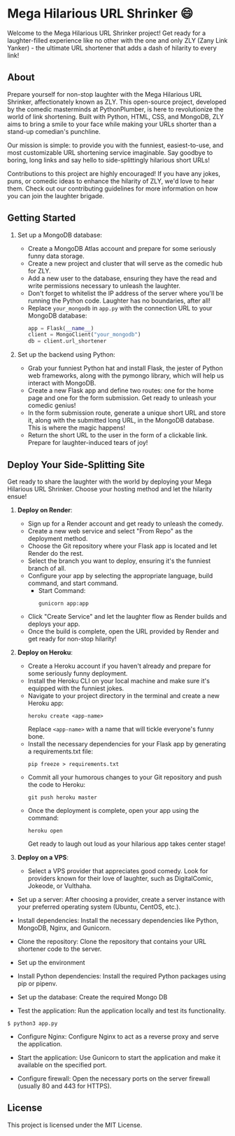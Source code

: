 # Mega Hilarious URL Shrinker 😄

Welcome to the Mega Hilarious URL Shrinker project! Get ready for a laughter-filled experience like no other with the one and only ZLY (Zany Link Yanker) - the ultimate URL shortener that adds a dash of hilarity to every link!

## About

Prepare yourself for non-stop laughter with the Mega Hilarious URL Shrinker, affectionately known as ZLY. This open-source project, developed by the comedic masterminds at PythonPlumber, is here to revolutionize the world of link shortening. Built with Python, HTML, CSS, and MongoDB, ZLY aims to bring a smile to your face while making your URLs shorter than a stand-up comedian's punchline.

Our mission is simple: to provide you with the funniest, easiest-to-use, and most customizable URL shortening service imaginable. Say goodbye to boring, long links and say hello to side-splittingly hilarious short URLs!

Contributions to this project are highly encouraged! If you have any jokes, puns, or comedic ideas to enhance the hilarity of ZLY, we'd love to hear them. Check out our contributing guidelines for more information on how you can join the laughter brigade.

## Getting Started

1. Set up a MongoDB database:
   - Create a MongoDB Atlas account and prepare for some seriously funny data storage.
   - Create a new project and cluster that will serve as the comedic hub for ZLY.
   - Add a new user to the database, ensuring they have the read and write permissions necessary to unleash the laughter.
   - Don't forget to whitelist the IP address of the server where you'll be running the Python code. Laughter has no boundaries, after all!
   - Replace `your_mongodb` in `app.py` with the connection URL to your MongoDB database:
     ```python
     app = Flask(__name__)
     client = MongoClient("your_mongodb")
     db = client.url_shortener
     ```

2. Set up the backend using Python:
   - Grab your funniest Python hat and install Flask, the jester of Python web frameworks, along with the pymongo library, which will help us interact with MongoDB.
   - Create a new Flask app and define two routes: one for the home page and one for the form submission. Get ready to unleash your comedic genius!
   - In the form submission route, generate a unique short URL and store it, along with the submitted long URL, in the MongoDB database. This is where the magic happens!
   - Return the short URL to the user in the form of a clickable link. Prepare for laughter-induced tears of joy!

## Deploy Your Side-Splitting Site

Get ready to share the laughter with the world by deploying your Mega Hilarious URL Shrinker. Choose your hosting method and let the hilarity ensue!

1. **Deploy on Render**:
   - Sign up for a Render account and get ready to unleash the comedy.
   - Create a new web service and select "From Repo" as the deployment method.
   - Choose the Git repository where your Flask app is located and let Render do the rest.
   - Select the branch you want to deploy, ensuring it's the funniest branch of all.
   - Configure your app by selecting the appropriate language, build command, and start command.
     - Start Command:
       ```
       gunicorn app:app
       ```
   - Click "Create Service" and let the laughter flow as Render builds and deploys your app.
   - Once the build is complete, open the URL provided by Render and get ready for non-stop hilarity!

2. **Deploy on Heroku**:
   - Create a Heroku account if you haven't already and prepare for some seriously funny deployment.
   - Install the Heroku CLI on your local machine and make sure it's equipped with the funniest jokes.
   - Navigate to your project directory in the terminal and create a new Heroku app:
     ```
     heroku create <app-name>
     ```
     Replace `<app-name>` with a name that will tickle everyone's funny bone.
   - Install the necessary dependencies for your Flask app by generating a requirements.txt file:
     ```
     pip freeze > requirements.txt
     ```
   - Commit all your humorous changes to your Git repository and push the code to Heroku:
     ```
     git push heroku master
     ```
   - Once the deployment is complete, open your app using the command:
     ```
     heroku open
     ```
     Get ready to laugh out loud as your hilarious app takes center stage!

3. **Deploy on a VPS**:
   - Select a VPS provider that appreciates good comedy. Look for providers known for their love of laughter, such as DigitalComic, Jokeode, or Vulthaha.

 -  Set up a server: After choosing a provider, create a server instance with your preferred operating system (Ubuntu, CentOS, etc.).

 -  Install dependencies: Install the necessary dependencies like Python, MongoDB, Nginx, and Gunicorn.

 -  Clone the repository: Clone the repository that contains your URL shortener code to the server.

 -  Set up the environment

 -  Install Python dependencies: Install the required Python packages using pip or pipenv.

 -  Set up the database: Create the required Mongo DB

 -  Test the application: Run the application locally and test its functionality.
```
$ python3 app.py
```
 -  Configure Nginx: Configure Nginx to act as a reverse proxy and serve the application.

 -  Start the application: Use Gunicorn to start the application and make it available on the specified port.

 -  Configure firewall: Open the necessary ports on the server firewall (usually 80 and 443 for HTTPS).
   

## License

This project is licensed under the MIT License.
